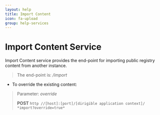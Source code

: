 ```yaml
---
layout: help
title: Import Content
icon: fa-upload
group: help-services
---
```


Import Content Service
===

Import Content service provides the end-point for importing public registry content from another instance.

> The end-point is: */import*

* To override the existing content:


> Parameter: *override*
> 
> **POST** `http //[host]:[port]/[dirigible application context]/ *import?override=true*`

